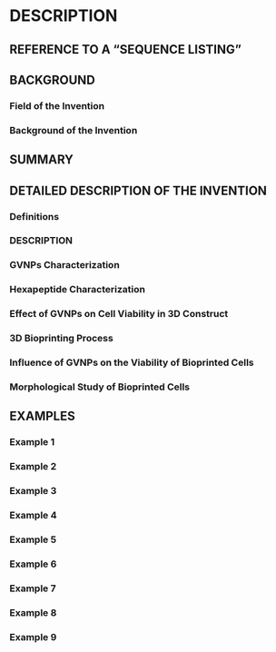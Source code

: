 # DESCRIPTION

## REFERENCE TO A “SEQUENCE LISTING”

## BACKGROUND

### Field of the Invention

### Background of the Invention

## SUMMARY

## DETAILED DESCRIPTION OF THE INVENTION

### Definitions

### DESCRIPTION

### GVNPs Characterization

### Hexapeptide Characterization

### Effect of GVNPs on Cell Viability in 3D Construct

### 3D Bioprinting Process

### Influence of GVNPs on the Viability of Bioprinted Cells

### Morphological Study of Bioprinted Cells

## EXAMPLES

### Example 1

### Example 2

### Example 3

### Example 4

### Example 5

### Example 6

### Example 7

### Example 8

### Example 9

